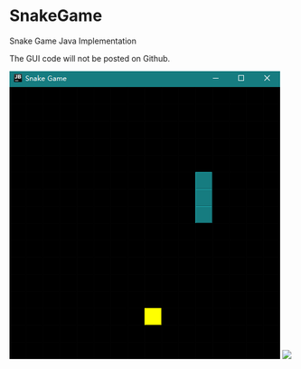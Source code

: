 # SnakeGame
Snake Game Java Implementation

The GUI code will not be posted on Github.

![snake](https://github.com/SiddarGu/SnakeGame/blob/master/Annotation%202020-01-17%20130333.png "SnakeGame")
![](name-of-giphy.gif)
